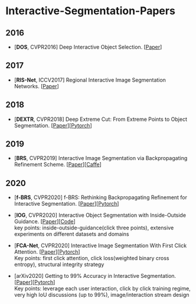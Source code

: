 # Interactive-Segmentation-Papers

## 2016
- [**DOS**, CVPR2016] Deep Interactive Object Selection. [[Paper](https://openaccess.thecvf.com/content_cvpr_2016/papers/Xu_Deep_Interactive_Object_CVPR_2016_paper.pdf)]

## 2017 
- [**RIS-Net**, ICCV2017] Regional Interactive Image Segmentation Networks. [[Paper](https://openaccess.thecvf.com/content_iccv_2017/html/Liew_Regional_Interactive_Image_ICCV_2017_paper.html)]

## 2018
- [**DEXTR**, CVPR2018] Deep Extreme Cut: From Extreme Points to Object Segmentation. [[Paper](https://openaccess.thecvf.com/content_cvpr_2018/html/Maninis_Deep_Extreme_Cut_CVPR_2018_paper.html)][[Pytorch](https://github.com/scaelles/DEXTR-PyTorch)]

## 2019
- [**BRS**, CVPR2019] Interactive Image Segmentation via Backpropagating Refinement Scheme. [[Paper](https://vcg.seas.harvard.edu/publications/interactive-image-segmentation-via-backpropagating-refinement-scheme/paper)][[Caffe](https://github.com/wdjang/BRS-Interactive_segmentation)]

## 2020
- [**f-BRS**, CVPR2020] f-BRS: Rethinking Backpropagating Refinement for Interactive Segmentation. [[Paper](https://arxiv.org/abs/2001.10331)][[Pytorch](https://github.com/saic-vul/fbrs_interactive_segmentation/tree/master)]

- [**IOG**, CVPR2020] Interactive Object Segmentation with Inside-Outside Guidance. [[Paper](http://openaccess.thecvf.com/content_CVPR_2020/papers/Zhang_Interactive_Object_Segmentation_With_Inside-Outside_Guidance_CVPR_2020_paper.pdf)][[Code](https://github.com/shiyinzhang/Inside-Outside-Guidance)]   
key points: inside-outside-guidance(click three points), extensive experiments on different datasets and domains 

- [**FCA-Net**, CVPR2020] Interactive Image Segmentation With First Click Attention. [[Paper](https://openaccess.thecvf.com/content_CVPR_2020/papers/Lin_Interactive_Image_Segmentation_With_First_Click_Attention_CVPR_2020_paper.pdf)][[Pytorch](https://github.com/frazerlin/fcanet)]   
Key points: first click attention, click loss(weighted binary cross entropy), structural integrity strategy

- [arXiv2020] Getting to 99% Accuracy in Interactive Segmentation. [[Paper](https://arxiv.org/abs/2003.07932)][[Pytorch](https://github.com/MarcoForte/DeepInteractiveSegmentation)]   
Key points: leverage each user interaction, click by click training regime, very high IoU discussions (up to 99%), image/interaction stream design  
